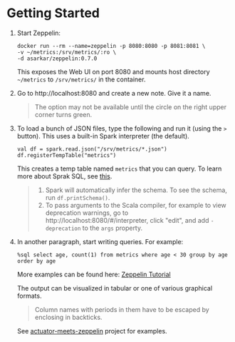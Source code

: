 # Getting Started

1. Start Zeppelin:

   ```
   docker run --rm --name=zeppelin -p 8080:8080 -p 8081:8081 \
   -v ~/metrics:/srv/metrics/:ro \
   -d asarkar/zeppelin:0.7.0
   ```
   This exposes the Web UI on port 8080 and mounts host directory `~/metrics` to `/srv/metrics/` in the container.

2. Go to http://localhost:8080 and create a new note. Give it a name.

   > The option may not be available until the circle on the right upper corner turns green.

3. To load a bunch of JSON files, type the following and run it (using the `>` button). This uses a built-in Spark interpreter (the default).

   ```
   val df = spark.read.json("/srv/metrics/*.json")
   df.registerTempTable("metrics")
   ```
   This creates a temp table named `metrics` that you can query. To learn more about Sprak SQL, see [this](http://spark.apache.org/docs/latest/sql-programming-guide.html).

   > 1. Spark will automatically infer the schema. To see the schema, run `df.printSchema()`.
   > 2. To pass arguments to the Scala compiler, for example to view deprecation warnings, go to http://localhost:8080/#/interpreter, click "edit", and add `-deprecation` to the `args` property.
   
4. In another paragraph, start writing queries. For example:

   ```
   %sql select age, count(1) from metrics where age < 30 group by age order by age
   ```
   More examples can be found here: [Zeppelin Tutorial](https://zeppelin.apache.org/docs/0.5.5-incubating/tutorial/tutorial.html)

   The output can be visualized in tabular or one of various graphical formats.

   > Column names with periods in them have to be escaped by enclosing in backticks.
   
   See [actuator-meets-zeppelin](https://github.com/asarkar/spark/tree/master/actuator-meets-zeppelin) project for examples.

